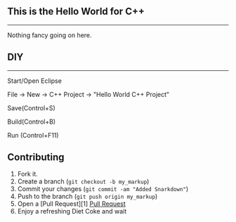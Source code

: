 ## This is the Hello World for C++
------------


Nothing fancy going on here. 


## DIY
------------

Start/Open Eclipse

File -> New -> C++ Project -> "Hello World C++ Project"

Save(Control+S)

Build(Control+B)

Run (Control+F11)


Contributing
------------

1. Fork it.
2. Create a branch (`git checkout -b my_markup`)
3. Commit your changes (`git commit -am "Added Snarkdown"`)
4. Push to the branch (`git push origin my_markup`)
5. Open a [Pull Request][1] [Pull Request](https://github.com/saddleback/hello-world-cpp/pulls)
6. Enjoy a refreshing Diet Coke and wait



